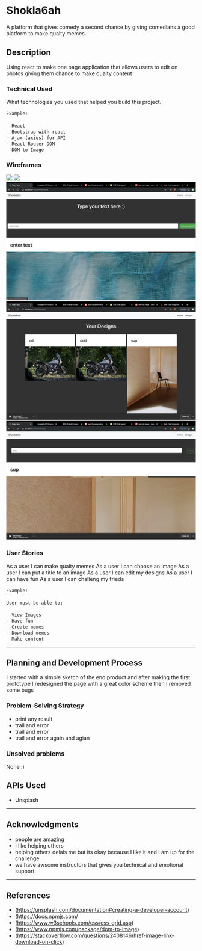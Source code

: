# Shokla6ah

A platform that gives comedy a second chance by giving comedians a good platform to make qualty memes.

## Description

Using react to make one page application that allows users to edit on photos giving them chance to make qualty content 

### Technical Used
What technologies you used that helped you build this project. 

```
Example:

- React
- Bootstrap with react
- Ajax (axios) for API
- React Router DOM
- DOM to Image
```

### Wireframes

![](1.png)
![](2.png)
![](3.png)
![](4.png)
![](5.png)

### User Stories

As a user I can make qualty memes 
As a user I can choose an image
As a user I can put a title to an image 
As a user I can edit my designs
As a user I can have fun 
As a user I can challeng my frieds 

```
Example:

User must be able to:

- View Images
- Have fun 
- Create memes 
- Download memes
- Make content

```

---

## Planning and Development Process

I started with a simple sketch of the end product and after making the first prototype I redesigned the page with a great color scheme then I removed some bugs

### Problem-Solving Strategy

- print any result
- trail and error 
- trail and error 
- trail and error again and agian 


### Unsolved problems

None :) 

## APIs Used

- Unsplash

---

## Acknowledgments

- people are amazing
- I like helping others
- helping others delais me but its okay because I like it and I am up for the challenge 
- we have awsome instructors that gives you technical and emotional support
---

 ## References

- (https://unsplash.com/documentation#creating-a-developer-account)
- (https://docs.npmjs.com/
- (https://www.w3schools.com/css/css_grid.asp)
- (https://www.npmjs.com/package/dom-to-image)
- (https://stackoverflow.com/questions/2408146/href-image-link-download-on-click)